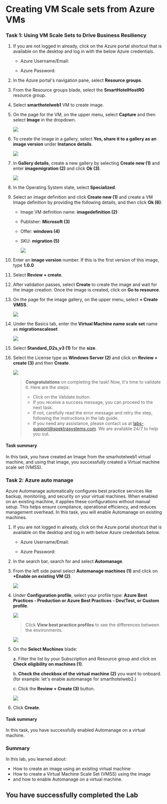 # Creating VM Scale sets from Azure VMs

### Task 1: Using VM Scale Sets to Drive Business Resiliency

1. If you are not logged in already, click on the Azure portal shortcut that is available on the desktop and log in with the below Azure credentials.
    
    * Azure Username/Email: <inject key="AzureAdUserEmail"></inject> 
    
    * Azure Password: <inject key="AzureAdUserPassword"></inject>

2. In the Azure portal's navigation pane, select **Resource groups**.

3. From the Resource groups blade, select the **SmartHotelHostRG** resource group.

4. Select **smarthotelweb1** VM to create image.

5. On the page for the VM, on the upper menu, select **Capture** and then select **Image** in the dropdown.
   
   ![](Images/upd-capture-1.png)

6. To create the image in a gallery, select **Yes, share it to a gallery as an image version** under **Instance details**.

   ![](Images/create-image-6-0407.png)

7. In **Gallery details**, create a new gallery by selecting **Create new (1)** and enter **imagemigration<inject key="DeploymentID" enableCopy="false" /> (2)** and click **Ok (3)**.

   ![](Images/create-image-7-0407.png)

8. In the Operating System state, select **Specialized**.

9. Select an image definition and click **Create new (1)** and create a VM Image definition by providing the following details, and then click **Ok (6)**: 
  
   - Image VM definition name: **imagedefinition<inject key="DeploymentID" enableCopy="false" /> (2)**

   - Publisher: **Microsoft (3)**
    
   - Offer: **windows (4)**
  
   - SKU: **migration (5)**

       ![](Images/create-image-9-0407.png)

10. Enter an **image version** number. If this is the first version of this image, type **1.0.0**

11. Select **Review + create**.

12. After validation passes, select **Create** to create the image and wait for the image creation. Once the image is created, click on **Go to resource**. 

13. On the page for the image gallery, on the upper menu, select **+ Create VMSS**.

    ![](Images/image-overview-0407.png)

14. Under the Basics tab, enter the **Virtual Machine name scale set** name as **migrationscaleset<inject key="DeploymentID" enableCopy="false" />**

    ![](Images/createvmss1-0407.png)

15. Select **Standard_D2s_v3 (1)** for the **size**.

16. Select the License type as **Windows Server (2)** and click on **Review + create (3)** and then **Create**.

     ![](Images/createvmss2-0407.png)

    > **Congratulations** on completing the task! Now, it's time to validate it. Here are the steps:
    > - Click on the Validate button.
    > - If you receive a success message, you can proceed to the next task.
    > - If not, carefully read the error message and retry the step, following the instructions in the lab guide. 
    > - If you need any assistance, please contact us at labs-support@spektrasystems.com. We are available 24/7 to help you out.
    
    <validation step="3435fc35-adbc-4789-885e-d2231cc767d4" />

#### Task summary 

In this task, you have created an Image from the smarhotelweb1 virtual machine, and using that image, you successfully created a Virtual machine scale set (VMSS).

### Task 2: Azure auto manage

Azure Automanage automatically configures best practice services like backup, monitoring, and security on your virtual machines. When enabled on an existing machine, it applies these configurations without manual setup. This helps ensure compliance, operational efficiency, and reduces management overhead. In this task, you will enable Automanage on existing machines.

1. If you are not logged in already, click on the Azure portal shortcut that is available on the desktop and log in with below Azure credentials below.
    
    * Azure Username/Email: <inject key="AzureAdUserEmail"></inject> 
    
    * Azure Password: <inject key="AzureAdUserPassword"></inject>

2. In the search bar, search for and select **Automanage**.

3. From the left side panel select **Automanage machines (1)** and click on **+Enable on existing VM (2)**.
   
   ![](Images/T2S3-0407.png)

4. Under **Configuration profile**, select your profile type: **Azure Best Practices - Production or Azure Best Practices - Dev/Test, or Custom profile**.
   
   ![](Images/upd-existing-vm-quick-create.png)
   
   > Click **View best practice profiles** to see the differences between the environments.
    
   ![](Images/upd-browse-production-profile.png)

5. On the **Select Machines** blade:

   a. Filter the list by your Subscription and Resource group and click on **Check eligibility on machines (1)**.
   
   b. **Check the checkbox of the virtual machine (2)** you want to onboard. (for example: let's enable automanage for smarthotelweb2.)
   
   c. Click the **Review + Create (3)** button.
   
   ![](Images/updt-existing-vm-select-machine.png)

6. Click **Create**.

#### Task summary 

In this task, you have successfully enabled Automanage on a virtual machine. 

### Summary

In this lab, you learned about:
 - How to create an image using an existing virtual machine
 - How to create a Virtual Machine Scale Set (VMSS) using the image
 - and how to enable Automanage on a virtual machine.

## You have successfully completed the Lab

